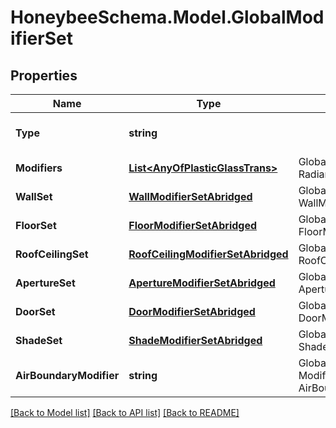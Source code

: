 
# HoneybeeSchema.Model.GlobalModifierSet

## Properties

Name | Type | Description | Notes
------------ | ------------- | ------------- | -------------
**Type** | **string** |  | [optional] [readonly] [default to "GlobalModifierSet"]
**Modifiers** | [**List&lt;AnyOfPlasticGlassTrans&gt;**](AnyOfPlasticGlassTrans.md) | Global Honeybee Radiance modifiers. | [optional] [readonly] 
**WallSet** | [**WallModifierSetAbridged**](WallModifierSetAbridged.md) | Global Honeybee WallModifierSet. | [optional] [readonly] 
**FloorSet** | [**FloorModifierSetAbridged**](FloorModifierSetAbridged.md) | Global Honeybee FloorModifierSet. | [optional] [readonly] 
**RoofCeilingSet** | [**RoofCeilingModifierSetAbridged**](RoofCeilingModifierSetAbridged.md) | Global Honeybee RoofCeilingModifierSet. | [optional] [readonly] 
**ApertureSet** | [**ApertureModifierSetAbridged**](ApertureModifierSetAbridged.md) | Global Honeybee ApertureModifierSet. | [optional] [readonly] 
**DoorSet** | [**DoorModifierSetAbridged**](DoorModifierSetAbridged.md) | Global Honeybee DoorModifierSet. | [optional] [readonly] 
**ShadeSet** | [**ShadeModifierSetAbridged**](ShadeModifierSetAbridged.md) | Global Honeybee ShadeModifierSet. | [optional] [readonly] 
**AirBoundaryModifier** | **string** | Global Honeybee Modifier for AirBoundary Faces. | [optional] [readonly] [default to "air_boundary"]

[[Back to Model list]](../README.md#documentation-for-models)
[[Back to API list]](../README.md#documentation-for-api-endpoints)
[[Back to README]](../README.md)


